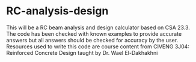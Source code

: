 # RC-analysis-design
This will be a RC beam analysis and design calculator based on CSA 23.3. The code has been checked with known examples to provide accurate answers but all answers should be checked for accuracy by the user.
Resources used to write this code are course content from CIVENG 3J04: Reinforced Concrete Design taught by Dr. Wael El-Dakhakhni

